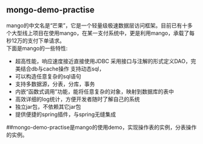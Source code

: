## mongo-demo-practise
mango的中文名是“芒果”，它是一个轻量级极速数据层访问框架。目前已有十多个大型线上项目在使用mango，在某一支付系统中，更是利用mango，承载了每秒12万的支付下单请求。  
下面是mango的一些特性:  
* 超高性能，响应速度接近直接使用JDBC 采用接口与注解的形式定义DAO，完美结合db与cache操作 支持动态sql，
* 可以构造任意复杂的sql语句 
* 支持多数据源，分表，分库，事务 
* 内嵌“函数式调用”功能，能将任意复杂的对象，映射到数据库的表中 
* 高效详细的log统计，方便开发者随时了解自己的系统 
* 独立jar包，不依赖其它jar包 
* 提供便捷的spring插件，与spring无缝集成

##mongo-demo-practise是mango的使用demo，实现操作表的实例，分表操作的实例。
